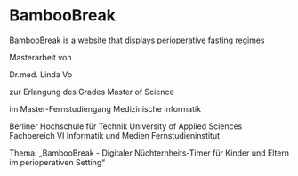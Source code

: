 # BambooBreak
BambooBreak is a website that displays perioperative fasting regimes




Masterarbeit von

Dr.med. Linda Vo

zur Erlangung
des Grades Master of Science

im Master-Fernstudiengang
Medizinische Informatik

Berliner Hochschule für Technik
University of Applied Sciences
Fachbereich VI Informatik und Medien
Fernstudieninstitut


Thema:
„BambooBreak - Digitaler Nüchternheits-Timer für Kinder und Eltern im perioperativen Setting“





